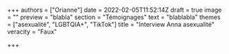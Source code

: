 +++
authors = ["Orianne"]
date = 2022-02-05T11:52:14Z
draft = true
image = ""
preview = "blabla"
section = "Témoignages"
text = "blablabla"
themes = ["asexualité", "LGBTQIA+", "TikTok"]
title = "Interview Anna asexualité"
veracity = "Faux"

+++
